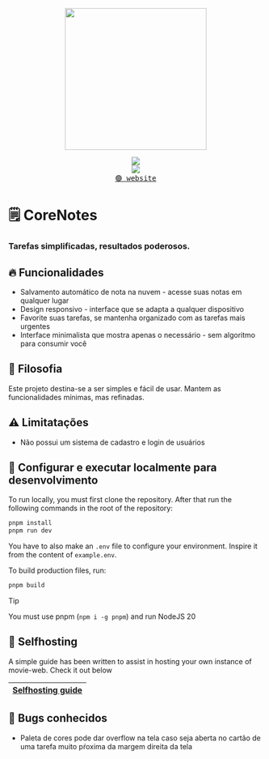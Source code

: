 

<!-- <p align="center"><img align="center" src="./assets/logo.png"/></p> -->
<p align="center"><img align="center" width="280" src="./.github/logo-light.svg#gh-light-mode-only"/></p>
<p align="center">
  <img src="https://skillicons.dev/icons?i=typescript,next,react,redux" /> <br/>
  <img src="https://skillicons.dev/icons?i=docker,nodejs,mongo,express,jest" /> <br/>
  <a href="#"><kbd>🟢 website</kbd></a>
</p>

# 🗒️ CoreNotes

### Tarefas simplificadas, resultados poderosos.

## 🔥 Funcionalidades

- Salvamento automático de nota na nuvem - acesse suas notas em qualquer lugar
- Design responsivo - interface que se adapta a qualquer dispositivo
- Favorite suas tarefas, se mantenha organizado com as tarefas mais urgentes
- Interface minimalista que mostra apenas o necessário - sem algoritmo para consumir você

## 🍄 Filosofia

Este projeto destina-se a ser simples e fácil de usar. Mantem as funcionalidades mínimas, mas refinadas.

## ⚠️ Limitatações

- Não possui um sistema de cadastro e login de usuários

## 🧬 Configurar e executar localmente para desenvolvimento

To run locally, you must first clone the repository. After that run the following commands in the root of the repository:
```bash
pnpm install
pnpm run dev
```

You have to also make an `.env` file to configure your environment. Inspire it from the content of `example.env`.

To build production files, run:
```bash
pnpm build
```

> [!TIP]
> You must use pnpm (`npm i -g pnpm`) and run NodeJS 20

## 🥔 Selfhosting

A simple guide has been written to assist in hosting your own instance of movie-web. Check it out below

|[Selfhosting guide](https://docs.movie-web.app)|
|---|

## 🐞 Bugs conhecidos

- Paleta de cores pode dar overflow na tela caso seja aberta no cartão de uma tarefa muito pŕoxima da margem direita da tela

